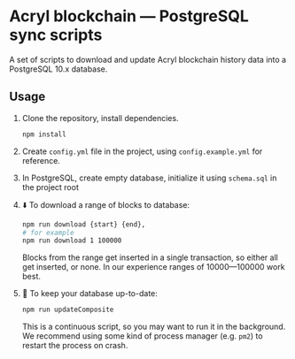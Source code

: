# Acryl blockchain — PostgreSQL sync scripts 

A set of scripts to download and update Acryl blockchain history data into a PostgreSQL 10.x database.

## Usage

1. Clone the repository, install dependencies.
   ```bash
   npm install
   ```
2. Create `config.yml` file in the project, using `config.example.yml` for reference.
3. In PostgreSQL, create empty database, initialize it using `schema.sql` in the project root
4. ⬇️ To download a range of blocks to database:
   ```bash
   npm run download {start} {end},
   # for example
   npm run download 1 100000
   ```
   Blocks from the range get inserted in a single transaction, so either all get inserted, or none. In our experience ranges of 10000—100000 work best.

5. 🔄 To keep your database up-to-date: 
   ```bash
   npm run updateComposite
   ```
   This is a continuous script, so you may want to run it in the background. We recommend using some kind of process manager (e.g. `pm2`) to restart the process on crash.
